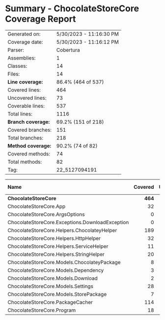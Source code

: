 # Summary - ChocolateStoreCore Coverage Report
|||
|:---|:---|
| Generated on: | 5/30/2023 - 11:16:30 PM |
| Coverage date: | 5/30/2023 - 11:16:12 PM |
| Parser: | Cobertura |
| Assemblies: | 1 |
| Classes: | 14 |
| Files: | 14 |
| **Line coverage:** | 86.4% (464 of 537) |
| Covered lines: | 464 |
| Uncovered lines: | 73 |
| Coverable lines: | 537 |
| Total lines: | 1116 |
| **Branch coverage:** | 69.2% (151 of 218) |
| Covered branches: | 151 |
| Total branches: | 218 |
| **Method coverage:** | 90.2% (74 of 82) |
| Covered methods: | 74 |
| Total methods: | 82 |
| Tag: | 22_5127094191 |

|**Name**|**Covered**|**Uncovered**|**Coverable**|**Total**|**Line coverage**|**Covered**|**Total**|**Branch coverage**|**Covered**|**Total**|**Method coverage**|
|:---|---:|---:|---:|---:|---:|---:|---:|---:|---:|---:|---:|
|**ChocolateStoreCore**|**464**|**73**|**537**|**1116**|**86.4%**|**151**|**218**|**69.2%**|**74**|**82**|**90.2%**|
|ChocolateStoreCore.App|32|3|35|78|91.4%|9|14|64.2%|3|3|100%|
|ChocolateStoreCore.ArgsOptions|0|2|2|13|0%|0|0||0|2|0%|
|ChocolateStoreCore.Exceptions.DownloadException|0|6|6|21|0%|0|0||0|3|0%|
|ChocolateStoreCore.Helpers.ChocolateyHelper|189|7|196|317|96.4%|61|86|70.9%|12|12|100%|
|ChocolateStoreCore.Helpers.HttpHelper|32|13|45|123|71.1%|9|14|64.2%|6|6|100%|
|ChocolateStoreCore.Helpers.ServiceHelper|11|5|16|31|68.7%|0|0||1|1|100%|
|ChocolateStoreCore.Helpers.StringHelper|20|1|21|53|95.2%|5|8|62.5%|5|5|100%|
|ChocolateStoreCore.Models.ChocolateyPackage|8|1|9|37|88.8%|3|4|75%|7|7|100%|
|ChocolateStoreCore.Models.Dependency|3|0|3|18|100%|0|0||3|3|100%|
|ChocolateStoreCore.Models.Download|2|0|2|14|100%|0|0||2|2|100%|
|ChocolateStoreCore.Models.Settings|28|9|37|102|75.6%|2|4|50%|22|24|91.6%|
|ChocolateStoreCore.Models.StorePackage|7|0|7|26|100%|0|0||6|6|100%|
|ChocolateStoreCore.PackageCacher|114|17|131|219|87%|62|80|77.5%|5|5|100%|
|ChocolateStoreCore.Program|18|9|27|64|66.6%|0|8|0%|2|3|66.6%|
